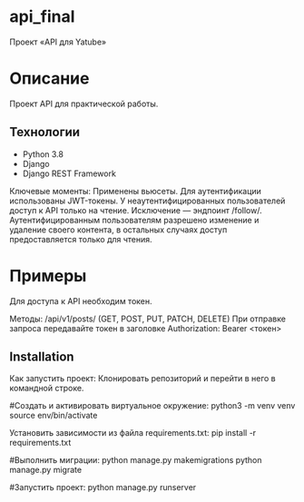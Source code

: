 # api_final

Проект «API для Yatube»

# Описание
Проект API для практической работы.

## Технологии
* Python 3.8
* Django
* Django REST Framework

Ключевые моменты:
Применены вьюсеты.
Для аутентификации использованы JWT-токены.
У неаутентифицированных пользователей доступ к API только на чтение. Исключение — эндпоинт /follow/.
Аутентифицированным пользователям разрешено изменение и удаление своего контента, в остальных случаях доступ предоставляется только для чтения.

# Примеры
Для доступа к API необходим токен.

Методы:
/api/v1/posts/ (GET, POST, PUT, PATCH, DELETE)
При отправке запроса передавайте токен в заголовке Authorization: Bearer <токен>

## Installation
Как запустить проект:
Клонировать репозиторий и перейти в него в командной строке.

#Cоздать и активировать виртуальное окружение:
python3 -m venv venv
source env/bin/activate

Установить зависимости из файла requirements.txt:
pip install -r requirements.txt

#Выполнить миграции:
python manage.py makemigrations
python manage.py migrate

#Запустить проект:
python manage.py runserver
